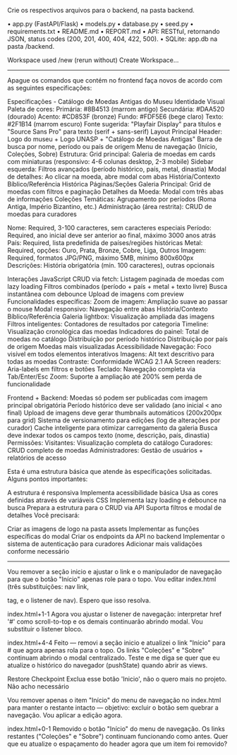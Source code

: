 Crie os respectivos arquivos para o backend, na pasta backend.

• app.py (FastAPI/Flask)
• models.py
• database.py
• seed.py
• requirements.txt
• README.md
• REPORT.md
• API: RESTful, retornando JSON, status codes (200, 201, 400, 404, 422, 500).
• SQLite: app.db na pasta /backend.

Workspace
used /new (rerun without)
Create Workspace...

----------------------------------------------------------------------------

Apague os comandos que contém no frontend faça novos de acordo com as seguintes especificações: 

Especificações - Catálogo de Moedas Antigas do Museu
Identidade Visual
Paleta de cores:
Primária: #8B4513 (marrom antigo)
Secundária: #DAA520 (dourado)
Acento: #CD853F (bronze)
Fundo: #FDF5E6 (bege claro)
Texto: #2F1B14 (marrom escuro)
Fonte sugerida: "Playfair Display" para títulos e "Source Sans Pro" para texto (serif + sans-serif)
Layout Principal
Header:
Logo do museu + Logo UNASP  + "Catálogo de Moedas Antigas"
Barra de busca por nome, período ou país de origem
Menu de navegação (Início, Coleções, Sobre)
Estrutura:
Grid principal: Galeria de moedas em cards com miniaturas (responsivo: 4-6 colunas desktop, 2-3 mobile)
Sidebar esquerda: Filtros avançados (período histórico, país, metal, dinastia)
Modal de detalhes: Ao clicar na moeda, abre modal com abas História/Contexto Bíblico/Referência Histórica
Páginas/Seções
Galeria Principal: Grid de moedas com filtros e paginação
Detalhes da Moeda: Modal com três abas de informações
Coleções Temáticas: Agrupamento por períodos (Roma Antiga, Império Bizantino, etc.)
Administração (área restrita): CRUD de moedas para curadores

Nome: Required, 3-100 caracteres, sem caracteres especiais
Período: Required, ano inicial deve ser anterior ao final, máximo 3000 anos atrás
País: Required, lista predefinida de países/regiões históricas
Metal: Required, opções: Ouro, Prata, Bronze, Cobre, Liga, Outros
Imagem: Required, formatos JPG/PNG, máximo 5MB, mínimo 800x600px
Descrições: História obrigatória (mín. 100 caracteres), outras opcionais

Interações JavaScript
CRUD via fetch:
Listagem paginada de moedas com lazy loading
Filtros combinados (período + país + metal + texto livre)
Busca instantânea com debounce
Upload de imagens com preview
Funcionalidades específicas:
Zoom de imagem: Ampliação suave ao passar o mouse
Modal responsivo: Navegação entre abas História/Contexto Bíblico/Referência
Galeria lightbox: Visualização ampliada das imagens
Filtros inteligentes: Contadores de resultados por categoria
Timeline: Visualização cronológica das moedas
Indicadores do painel:
Total de moedas no catálogo
Distribuição por período histórico
Distribuição por país de origem
Moedas mais visualizadas
Acessibilidade
Navegação: Foco visível em todos elementos interativos
Imagens: Alt text descritivo para todas as moedas
Contraste: Conformidade WCAG 2.1 AA
Screen readers: Aria-labels em filtros e botões
Teclado: Navegação completa via Tab/Enter/Esc
Zoom: Suporte a ampliação até 200% sem perda de funcionalidade

Frontend + Backend:
Moedas só podem ser publicadas com imagem principal obrigatória
Período histórico deve ser validado (ano inicial < ano final)
Upload de imagens deve gerar thumbnails automáticos (200x200px para grid)
Sistema de versionamento para edições (log de alterações por curador)
Cache inteligente para otimizar carregamento da galeria
Busca deve indexar todos os campos texto (nome, descrição, país, dinastia)
Permissões:
Visitantes: Visualização completa do catálogo
Curadores: CRUD completo de moedas
Administradores: Gestão de usuários + relatórios de acesso




Esta é uma estrutura básica que atende às especificações solicitadas. Alguns pontos importantes:

A estrutura é responsiva
Implementa acessibilidade básica
Usa as cores definidas através de variáveis CSS
Implementa lazy loading e debounce na busca
Prepara a estrutura para o CRUD via API
Suporta filtros e modal de detalhes
Você precisará:

Criar as imagens de logo na pasta assets
Implementar as funções específicas do modal
Criar os endpoints da API no backend
Implementar o sistema de autenticação para curadores
Adicionar mais validações conforme necessário

--------------


Vou remover a seção inicio e ajustar o link e o manipulador de navegação para que o botão "Início" apenas role para o topo. Vou editar index.html (três substituições: nav link, <main> tag, e o listener de nav). Espero que isso resolva.

index.html+1-1
Agora vou ajustar o listener de navegação: interpretar href '#' como scroll-to-top e os demais continuarão abrindo modal. Vou substituir o listener bloco.

index.html+4-4
Feito — removi a seção inicio e atualizei o link "Início" para # que agora apenas rola para o topo. Os links "Coleções" e "Sobre" continuam abrindo o modal centralizado. Teste e me diga se quer que eu atualize o histórico do navegador (pushState) quando abrir as views.

Restore Checkpoint
Exclua esse botão 'Inicio', não o quero mais no projeto. Não acho necessário

Vou remover apenas o item "Início" do menu de navegação no index.html para manter o restante intacto — objetivo: excluir o botão sem quebrar a navegação. Vou aplicar a edição agora.

index.html+0-1
Removido o botão "Início" do menu de navegação. Os links restantes ("Coleções" e "Sobre") continuam funcionando como antes. Quer que eu atualize o espaçamento do header agora que um item foi removido?